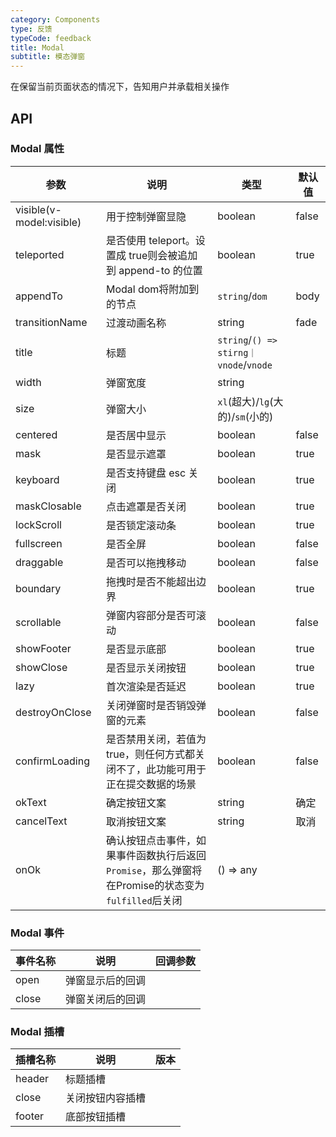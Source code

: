 ```yaml
---
category: Components
type: 反馈
typeCode: feedback
title: Modal
subtitle: 模态弹窗
---
```


在保留当前页面状态的情况下，告知用户并承载相关操作

## API

### Modal 属性

| 参数                       | 说明                                                             | 类型                                    | 默认值  |
|--------------------------|----------------------------------------------------------------|---------------------------------------|------|
| visible(v-model:visible) | 用于控制弹窗显隐                                                       | boolean                               | false |
| teleported               | 是否使用 teleport。设置成 true则会被追加到 append-to 的位置                     | boolean                               | true |
| appendTo                 | Modal dom将附加到的节点                                               | `string`/`dom`                        | body |
| transitionName           | 过渡动画名称                                                         | string                                | fade |
| title                    | 标题                                                             | `string`/`() => stirng｜vnode`/`vnode` |      |
| width                    | 弹窗宽度                                                           | string                                |      |
| size                     | 弹窗大小                                                           | `xl`(超大)/`lg`(大的)/`sm`(小的)            |      |
| centered                 | 是否居中显示                                                         | boolean                               | false |
| mask                     | 是否显示遮罩                                                         | boolean                               | true |
| keyboard                 | 是否支持键盘 esc 关闭                                                  | boolean                               | true |
| maskClosable             | 点击遮罩是否关闭                                                       | boolean                               | true |
| lockScroll               | 是否锁定滚动条                                                        | boolean                               | true |
| fullscreen               | 是否全屏                                                           | boolean                               | false |
| draggable                | 是否可以拖拽移动                                                       | boolean                               | false |
| boundary                 | 拖拽时是否不能超出边界                                                    | boolean                               | true |
| scrollable               | 弹窗内容部分是否可滚动                                                    | boolean                               | false |
| showFooter               | 是否显示底部                                                         | boolean                               | true |
| showClose                | 是否显示关闭按钮                                                       | boolean                               | true |
| lazy                     | 首次渲染是否延迟                                                       | boolean                               | true |
| destroyOnClose           | 关闭弹窗时是否销毁弹窗的元素                                                 | boolean                               | false |
| confirmLoading           | 是否禁用关闭，若值为true，则任何方式都关闭不了，此功能可用于正在提交数据的场景    | boolean                               | false |
| okText                   | 确定按钮文案                                                         | string                                | 确定 |
| cancelText               | 取消按钮文案                                                         | string                                | 取消 |
| onOk                     | 确认按钮点击事件，如果事件函数执行后返回`Promise`，那么弹窗将在Promise的状态变为`fulfilled`后关闭 | () => any                             |      |

### Modal 事件

| 事件名称  | 说明       | 回调参数 |
|-------|----------|------|
| open  | 弹窗显示后的回调 |      | 
| close | 弹窗关闭后的回调  |      |

### Modal 插槽

| 插槽名称       | 说明       | 版本  |
|------------|----------|-----|
| header     | 标题插槽     |     |
| close      | 关闭按钮内容插槽 |     |
| footer     | 底部按钮插槽   |     |

